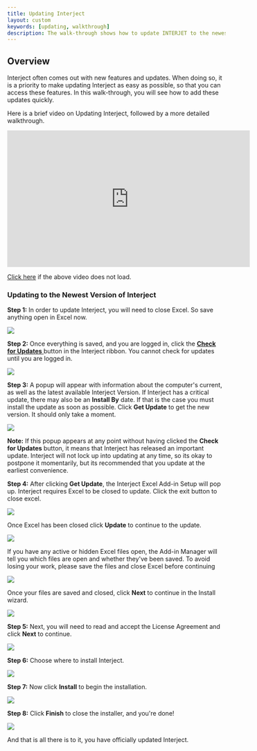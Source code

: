 ```yaml
---
title: Updating Interject
layout: custom
keywords: [updating, walkthrough]
description: The walk-through shows how to update INTERJET to the newest version
---
```


##  **Overview**

Interject often comes out with new features and updates. When doing so, it is a priority to make updating Interject as easy as possible, so that you can access these features. In this walk-through, you will see how to add these updates quickly. 

Here is a brief video on Updating Interject, followed by a more detailed walkthrough.

<iframe width="560" height="315" src="https://www.youtube.com/embed/uxZB1OYQE0k" frameborder="0" allow="accelerometer; autoplay; encrypted-media; gyroscope; picture-in-picture" allowfullscreen></iframe>

[Click here](https://youtu.be/uxZB1OYQE0k) if the above video does not load.

###  Updating to the Newest Version of Interject 

**Step 1:** In order to update Interject, you will need to close Excel. So save anything open in Excel now. 

![](/images/Updating/01.png)

**Step 2:** Once everything is saved, and you are logged in, click the [ **Check for Updates** ](/wGetStarted/INTERJECT-Ribbon-Menu-Items.html#check-for-updates) button in the Interject ribbon. You cannot check for updates until you are logged in. 

![](/images/Updating/02.png)

**Step 3:** A popup will appear with information about the computer's current, as well as the latest available Interject Version. If Interject has a critical update, there may also be an **Install By** date. If that is the case you must install the update as soon as possible. Click **Get Update** to get the new version. It should only take a moment. 

![](/images/Updating/03.png)

**Note:** If this popup appears at any point without having clicked the **Check for Updates** button, it means that Interject has released an important update. Interject will not lock up into updating at any time, so its okay to postpone it momentarily, but its recommended that you update at the earliest convenience. 

**Step 4:** After clicking **Get Update**, the Interject Excel Add-in Setup will pop up. Interject requires Excel to be closed to update. Click the exit button to close excel.

![](/images/Updating/04.png)

Once Excel has been closed click **Update** to continue to the update.

![](/images/Updating/05.png)

If you have any active or hidden Excel files open, the Add-in Manager will tell you which files are open and whether they've been saved. To avoid losing your work, please save the files and close Excel before continuing

![](/images/Updating/CloseExcel.png)

Once your files are saved and closed, click **Next** to continue in the Install wizard.

![](/images/Updating/06.png)

**Step 5:** Next, you will need to read and accept the License Agreement and click **Next** to continue. 

 ![](/images/Updating/07.png)  

**Step 6:** Choose where to install Interject. 

![](/images/Updating/08.png)

**Step 7:** Now click **Install** to begin the installation.

![](/images/Updating/09.png)

**Step 8:** Click **Finish** to close the installer, and you're done!

![](/images/Updating/10.png)

And that is all there is to it, you have officially updated Interject.
